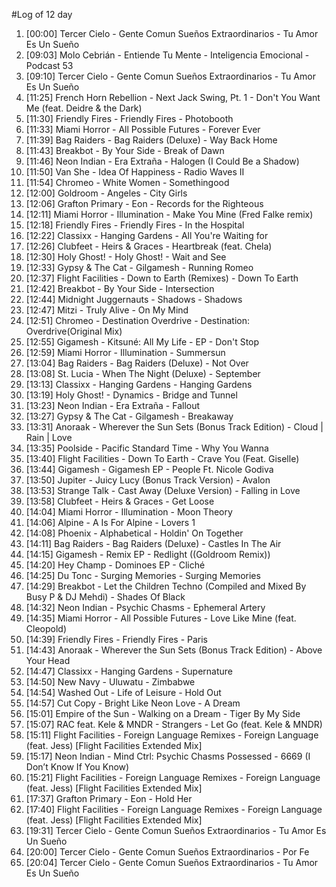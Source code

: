 #Log of 12 day

1. [00:00] Tercer Cielo - Gente Comun Sueños Extraordinarios - Tu Amor Es Un Sueño
1. [09:03] Molo Cebrián - Entiende Tu Mente - Inteligencia Emocional - Podcast 53
1. [09:10] Tercer Cielo - Gente Comun Sueños Extraordinarios - Tu Amor Es Un Sueño
1. [11:25] French Horn Rebellion - Next Jack Swing, Pt. 1 - Don't You Want Me (feat. Deidre & the Dark)
1. [11:30] Friendly Fires - Friendly Fires - Photobooth
1. [11:33] Miami Horror - All Possible Futures - Forever Ever
1. [11:39] Bag Raiders - Bag Raiders (Deluxe) - Way Back Home
1. [11:43] Breakbot - By Your Side - Break of Dawn
1. [11:46] Neon Indian - Era Extraña - Halogen (I Could Be a Shadow)
1. [11:50] Van She - Idea Of Happiness - Radio Waves II
1. [11:54] Chromeo - White Women - Somethingood
1. [12:00] Goldroom - Angeles - City Girls
1. [12:06] Grafton Primary - Eon - Records for the Righteous
1. [12:11] Miami Horror - Illumination - Make You Mine (Fred Falke remix)
1. [12:18] Friendly Fires - Friendly Fires - In the Hospital
1. [12:22] Classixx - Hanging Gardens - All You're Waiting for
1. [12:26] Clubfeet - Heirs & Graces - Heartbreak (feat. Chela)
1. [12:30] Holy Ghost! - Holy Ghost! - Wait and See
1. [12:33] Gypsy & The Cat - Gilgamesh - Running Romeo
1. [12:37] Flight Facilities - Down to Earth (Remixes) - Down To Earth
1. [12:42] Breakbot - By Your Side - Intersection
1. [12:44] Midnight Juggernauts - Shadows - Shadows
1. [12:47] Mitzi - Truly Alive - On My Mind
1. [12:51] Chromeo - Destination Overdrive - Destination: Overdrive(Original Mix)
1. [12:55] Gigamesh - Kitsuné: All My Life - EP - Don't Stop
1. [12:59] Miami Horror - Illumination - Summersun
1. [13:04] Bag Raiders - Bag Raiders (Deluxe) - Not Over
1. [13:08] St. Lucia - When The Night (Deluxe) - September
1. [13:13] Classixx - Hanging Gardens - Hanging Gardens
1. [13:19] Holy Ghost! - Dynamics - Bridge and Tunnel
1. [13:23] Neon Indian - Era Extraña - Fallout
1. [13:27] Gypsy & The Cat - Gilgamesh - Breakaway
1. [13:31] Anoraak - Wherever the Sun Sets (Bonus Track Edition) - Cloud | Rain | Love
1. [13:35] Poolside - Pacific Standard Time - Why You Wanna
1. [13:40] Flight Facilities - Down To Earth - Crave You (Feat. Giselle)
1. [13:44] Gigamesh - Gigamesh EP - People Ft. Nicole Godiva
1. [13:50] Jupiter - Juicy Lucy (Bonus Track Version) - Avalon
1. [13:53] Strange Talk - Cast Away (Deluxe Version) - Falling in Love
1. [13:58] Clubfeet - Heirs & Graces - Get Loose
1. [14:04] Miami Horror - Illumination - Moon Theory
1. [14:06] Alpine - A Is For Alpine - Lovers 1
1. [14:08] Phoenix - Alphabetical - Holdin' On Together
1. [14:11] Bag Raiders - Bag Raiders (Deluxe) - Castles In The Air
1. [14:15] Gigamesh - Remix EP - Redlight ((Goldroom Remix))
1. [14:20] Hey Champ - Dominoes EP - Cliché
1. [14:25] Du Tonc - Surging Memories - Surging Memories
1. [14:29] Breakbot - Let the Children Techno (Compiled and Mixed By Busy P & DJ Mehdi) - Shades Of Black
1. [14:32] Neon Indian - Psychic Chasms - Ephemeral Artery
1. [14:35] Miami Horror - All Possible Futures - Love Like Mine (feat. Cleopold)
1. [14:39] Friendly Fires - Friendly Fires - Paris
1. [14:43] Anoraak - Wherever the Sun Sets (Bonus Track Edition) - Above Your Head
1. [14:47] Classixx - Hanging Gardens - Supernature
1. [14:50] New Navy - Uluwatu - Zimbabwe
1. [14:54] Washed Out - Life of Leisure - Hold Out
1. [14:57] Cut Copy - Bright Like Neon Love - A Dream
1. [15:01] Empire of the Sun - Walking on a Dream - Tiger By My Side
1. [15:07] RAC feat. Kele & MNDR - Strangers - Let Go (feat. Kele & MNDR)
1. [15:11] Flight Facilities - Foreign Language Remixes - Foreign Language (feat. Jess) [Flight Facilities Extended Mix]
1. [15:17] Neon Indian - Mind Ctrl: Psychic Chasms Possessed - 6669 (I Don’t Know If You Know)
1. [15:21] Flight Facilities - Foreign Language Remixes - Foreign Language (feat. Jess) [Flight Facilities Extended Mix]
1. [17:37] Grafton Primary - Eon - Hold Her
1. [17:40] Flight Facilities - Foreign Language Remixes - Foreign Language (feat. Jess) [Flight Facilities Extended Mix]
1. [19:31] Tercer Cielo - Gente Comun Sueños Extraordinarios - Tu Amor Es Un Sueño
1. [20:00] Tercer Cielo - Gente Comun Sueños Extraordinarios - Por Fe
1. [20:04] Tercer Cielo - Gente Comun Sueños Extraordinarios - Tu Amor Es Un Sueño
